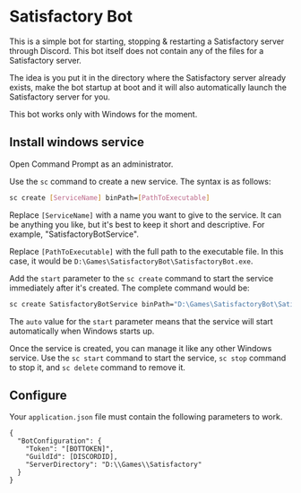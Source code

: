 # Satisfactory Bot

This is a simple bot for starting, stopping & restarting a Satisfactory server through Discord.
This bot itself does not contain any of the files for a Satisfactory server.

The idea is you put it in the directory where the Satisfactory server already exists, make the bot startup at boot and it will also automatically launch the Satisfactory server for you.

This bot works only with Windows for the moment.

## Install windows service

Open Command Prompt as an administrator.

Use the `sc` command to create a new service. The syntax is as follows:

```bash
sc create [ServiceName] binPath=[PathToExecutable]
```

Replace `[ServiceName]` with a name you want to give to the service. It can be anything you like, but it's best to keep it short and descriptive. For example, "SatisfactoryBotService".

Replace `[PathToExecutable]` with the full path to the executable file. In this case, it would be `D:\Games\SatisfactoryBot\SatisfactoryBot.exe`.

Add the `start` parameter to the `sc create` command to start the service immediately after it's created. The complete command would be:

```bash
sc create SatisfactoryBotService binPath="D:\Games\SatisfactoryBot\SatisfactoryBot.exe" start=auto
```

The `auto` value for the `start` parameter means that the service will start automatically when Windows starts up.

Once the service is created, you can manage it like any other Windows service. Use the `sc start` command to start the service, `sc stop` command to stop it, and `sc delete` command to remove it.

## Configure

Your `application.json` file must contain the following parameters to work.

```
{
  "BotConfiguration": {
    "Token": "[BOTTOKEN]",
    "GuildId": [DISCORDID],
    "ServerDirectory": "D:\\Games\\Satisfactory"
  }
}
```